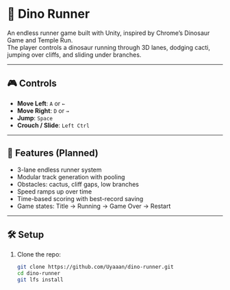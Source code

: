 # 🦖 Dino Runner

An endless runner game built with Unity, inspired by Chrome’s Dinosaur Game and Temple Run.  
The player controls a dinosaur running through 3D lanes, dodging cacti, jumping over cliffs, and sliding under branches.

---

## 🎮 Controls
- **Move Left**: `A` or `←`
- **Move Right**: `D` or `→`
- **Jump**: `Space`
- **Crouch / Slide**: `Left Ctrl`

---

## 🚀 Features (Planned)
- 3-lane endless runner system
- Modular track generation with pooling
- Obstacles: cactus, cliff gaps, low branches
- Speed ramps up over time
- Time-based scoring with best-record saving
- Game states: Title → Running → Game Over → Restart

---

## 🛠️ Setup
1. Clone the repo:
   ```bash
   git clone https://github.com/Uyaaan/dino-runner.git
   cd dino-runner
   git lfs install
